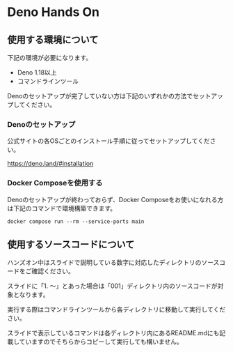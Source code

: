 # Deno Hands On

## 使用する環境について

下記の環境が必要になります。

- Deno 1.18以上
- コマンドラインツール

Denoのセットアップが完了していない方は下記のいずれかの方法でセットアップしてください。

### Denoのセットアップ

公式サイトの各OSごとのインストール手順に従ってセットアップしてください。

https://deno.land/#installation

### Docker Composeを使用する

Denoのセットアップが終わっておらず、Docker Composeをお使いになれる方は下記のコマンドで環境構築できます。

```shell
docker compose run --rm --service-ports main
```

## 使用するソースコードについて

ハンズオン中はスライドで説明している数字に対応したディレクトリのソースコードをご確認ください。

スライドに「1. 〜」とあった場合は「001」ディレクトリ内のソースコードが対象となります。

実行する際はコマンドラインツールから各ディレクトリに移動して実行してください。

スライドで表示しているコマンドは各ディレクトリ内にあるREADME.mdにも記載していますのでそちらからコピーして実行しても構いません。
